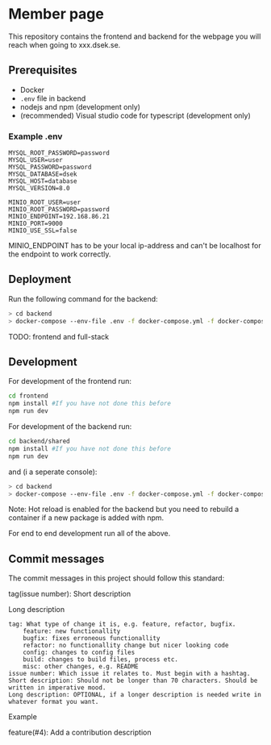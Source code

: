 # Member page
This repository contains the frontend and backend for the webpage you will reach when going to xxx.dsek.se.

## Prerequisites
- Docker
- `.env` file in backend
- nodejs and npm (development only)
- (recommended) Visual studio code for typescript (development only)

### Example .env
```
MYSQL_ROOT_PASSWORD=password
MYSQL_USER=user
MYSQL_PASSWORD=password
MYSQL_DATABASE=dsek
MYSQL_HOST=database
MYSQL_VERSION=8.0

MINIO_ROOT_USER=user
MINIO_ROOT_PASSWORD=password
MINIO_ENDPOINT=192.168.86.21
MINIO_PORT=9000
MINIO_USE_SSL=false
```
MINIO_ENDPOINT has to be your local ip-address and can't be localhost for the endpoint to work correctly.

## Deployment
Run the following command for the backend:
```bash
> cd backend
> docker-compose --env-file .env -f docker-compose.yml -f docker-compose.minio.yml -f docker-compose.prod.yml up -d --build
```

TODO: frontend and full-stack

## Development
For development of the frontend run:
```bash
cd frontend
npm install #If you have not done this before
npm run dev
```

For development of the backend run:
```bash
cd backend/shared
npm install #If you have not done this before
npm run dev
```
and (i a seperate console):
```bash
> cd backend
> docker-compose --env-file .env -f docker-compose.yml -f docker-compose.minio.yml -f docker-compose.dev.yml up -d --build
```

Note: Hot reload is enabled for the backend but you need to rebuild a container if a new package is added with npm.

For end to end development run all of the above.

## Commit messages

The commit messages in this project should follow this standard:

tag(issue number): Short description

Long description

    tag: What type of change it is, e.g. feature, refactor, bugfix.
        feature: new functionallity
        bugfix: fixes erroneous functionallity
        refactor: no functionallity change but nicer looking code
        config: changes to config files
        build: changes to build files, process etc.
        misc: other changes, e.g. README
    issue number: Which issue it relates to. Must begin with a hashtag.
    Short description: Should not be longer than 70 characters. Should be written in imperative mood.
    Long description: OPTIONAL, if a longer description is needed write in whatever format you want.

Example

feature(#4): Add a contribution description
